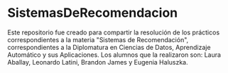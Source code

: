 # SistemasDeRecomendacion
Este repositorio fue creado para compartir la resolución de los prácticos correspondientes a la materia "Sistemas de Recomendación", correspondientes a la Diplomatura en Ciencias de Datos, Aprendizaje Automático y sus Aplicaciones. Los alumnos que la realizaron son: Laura Aballay, Leonardo Latini, Brandon James y Eugenia Haluszka.
